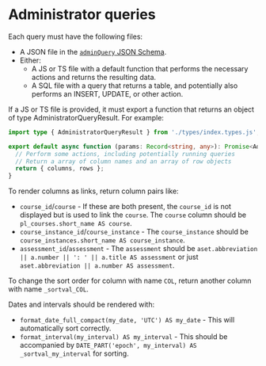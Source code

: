 # Administrator queries

Each query must have the following files:

- A JSON file in the [`adminQuery` JSON Schema](../schemas/schemas/adminQuery.json).
- Either:
  - A JS or TS file with a default function that performs the necessary actions and returns the resulting data.
  - A SQL file with a query that returns a table, and potentially also performs an INSERT, UPDATE, or other action.

If a JS or TS file is provided, it must export a function that returns an object of type AdministratorQueryResult. For example:

```ts
import type { AdministratorQueryResult } from './types/index.types.js';

export default async function (params: Record<string, any>): Promise<AdministratorQueryResult> {
  // Perform some actions, including potentially running queries
  // Return a array of column names and an array of row objects
  return { columns, rows };
}
```

To render columns as links, return column pairs like:

- `course_id`/`course` - If these are both present, the `course_id` is not displayed but is used to link the `course`. The `course` column should be `pl_courses.short_name AS course`.
- `course_instance_id`/`course_instance` - The `course_instance` should be `course_instances.short_name AS course_instance`.
- `assessment_id`/`assessment` - The `assessment` should be `aset.abbreviation || a.number || ': ' || a.title AS assessment` or just `aset.abbreviation || a.number AS assessment`.

To change the sort order for column with name `COL`, return another column with name `_sortval_COL`.

Dates and intervals should be rendered with:

- `format_date_full_compact(my_date, 'UTC') AS my_date` - This will automatically sort correctly.
- `format_interval(my_interval) AS my_interval` - This should be accompanied by `DATE_PART('epoch', my_interval) AS _sortval_my_interval` for sorting.

